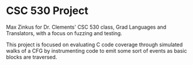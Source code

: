 CSC 530 Project
===============

Max Zinkus for Dr. Clements' CSC 530 class, Grad Languages and Translators,
with a focus on fuzzing and testing.

This project is focused on evaluating C code coverage through simulated walks
of a CFG by instrumenting code to emit some sort of events as basic blocks are
traversed.
